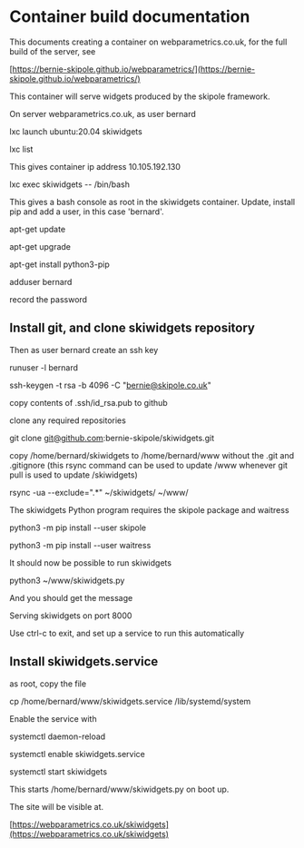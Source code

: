 # Container build documentation

This documents creating a container on webparametrics.co.uk, for the full build of the server, see

[https://bernie-skipole.github.io/webparametrics/](https://bernie-skipole.github.io/webparametrics/)

This container will serve widgets produced by the skipole framework.

On server webparametrics.co.uk, as user bernard

lxc launch ubuntu:20.04 skiwidgets

lxc list

This gives container ip address 10.105.192.130

lxc exec skiwidgets -- /bin/bash

This gives a bash console as root in the skiwidgets container. Update, install pip and add a user, in this case 'bernard'.

apt-get update

apt-get upgrade

apt-get install python3-pip

adduser bernard

record the password


## Install git, and clone skiwidgets repository

Then as user bernard create an ssh key

runuser -l bernard

ssh-keygen -t rsa -b 4096 -C "bernie@skipole.co.uk"

copy contents of .ssh/id_rsa.pub to github

clone any required repositories

git clone git@github.com:bernie-skipole/skiwidgets.git

copy /home/bernard/skiwidgets to /home/bernard/www without the .git and .gitignore
(this rsync command can be used to update /www whenever git pull is used to update /skiwidgets)

rsync -ua --exclude=".*" ~/skiwidgets/ ~/www/

The skiwidgets Python program requires the skipole package
and waitress

python3 -m pip install --user skipole

python3 -m pip install --user waitress

It should now be possible to run skiwidgets

python3 ~/www/skiwidgets.py

And you should get the message

Serving skiwidgets on port 8000

Use ctrl-c to exit, and set up a service to run this automatically

## Install skiwidgets.service

as root, copy the file

cp /home/bernard/www/skiwidgets.service /lib/systemd/system

Enable the service with

systemctl daemon-reload

systemctl enable skiwidgets.service

systemctl start skiwidgets

This starts /home/bernard/www/skiwidgets.py on boot up.

The site will be visible at.

[https://webparametrics.co.uk/skiwidgets](https://webparametrics.co.uk/skiwidgets)



